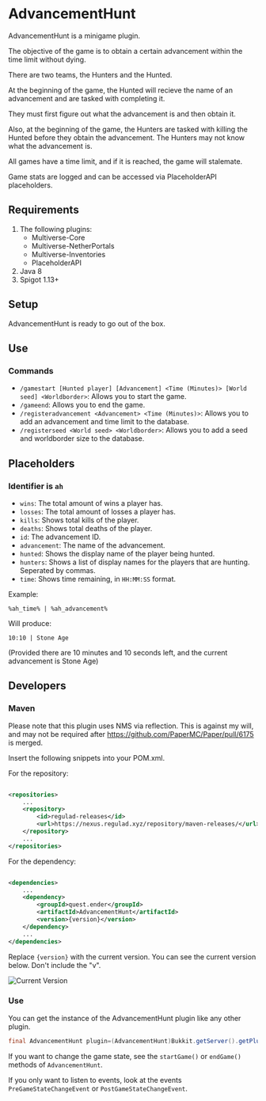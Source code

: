 # AdvancementHunt

AdvancementHunt is a minigame plugin.

The objective of the game is to obtain a certain advancement within the time limit without dying.

There are two teams, the Hunters and the Hunted.

At the beginning of the game, the Hunted will recieve the name of an advancement and are tasked with completing it.

They must first figure out what the advancement is and then obtain it.

Also, at the beginning of the game, the Hunters are tasked with killing the Hunted before they obtain the advancement.
The Hunters may not know what the advancement is.

All games have a time limit, and if it is reached, the game will stalemate.

Game stats are logged and can be accessed via PlaceholderAPI placeholders.

## Requirements

1. The following plugins:
    * Multiverse-Core
    * Multiverse-NetherPortals
    * Multiverse-Inventories
    * PlaceholderAPI
2. Java 8
3. Spigot 1.13+

## Setup

AdvancementHunt is ready to go out of the box.

## Use

### Commands

* `/gamestart [Hunted player] [Advancement] <Time (Minutes)> [World seed] <Worldborder>`: Allows you to start the game.
* `/gameend`: Allows you to end the game.
* `/registeradvancement <Advancement> <Time (Minutes)>`: Allows you to add an advancement and time limit to the
  database.
* `/registerseed <World seed> <Worldborder>`: Allows you to add a seed and worldborder size to the database.

## Placeholders

### Identifier is `ah`

* `wins`: The total amount of wins a player has.
* `losses`: The total amount of losses a player has.
* `kills`: Shows total kills of the player.
* `deaths`: Shows total deaths of the player.
* `id`: The advancement ID.
* `advancement`: The name of the advancement.
* `hunted`: Shows the display name of the player being hunted.
* `hunters`: Shows a list of display names for the players that are hunting. Seperated by commas.
* `time`: Shows time remaining, in `HH:MM:SS` format.

Example:

```
%ah_time% | %ah_advancement%
```

Will produce:

```
10:10 | Stone Age
```

(Provided there are 10 minutes and 10 seconds left, and the current advancement is Stone Age)

## Developers

### Maven

Please note that this plugin uses NMS via reflection. This is against my will, and may not be required
after https://github.com/PaperMC/Paper/pull/6175 is merged.

Insert the following snippets into your POM.xml.

For the repository:

```xml

<repositories>
    ...
    <repository>
        <id>regulad-releases</id>
        <url>https://nexus.regulad.xyz/repository/maven-releases/</url>
    </repository>
    ...
</repositories>
```

For the dependency:

```xml

<dependencies>
    ...
    <dependency>
        <groupId>quest.ender</groupId>
        <artifactId>AdvancementHunt</artifactId>
        <version>{version}</version>
    </dependency>
    ...
</dependencies>
```

Replace `{version}` with the current version. You can see the current version below. Don't include the "v".

![Current Version](https://img.shields.io/github/v/release/EnderQuestMC/AdvancementHunt)

### Use

You can get the instance of the AdvancementHunt plugin like any other plugin.

```java
final AdvancementHunt plugin=(AdvancementHunt)Bukkit.getServer().getPluginManager().getPlugin("AdvancementHunt");
```

If you want to change the game state, see the `startGame()` or `endGame()` methods of `AdvancementHunt`.

If you only want to listen to events, look at the events `PreGameStateChangeEvent` or `PostGameStateChangeEvent`.
